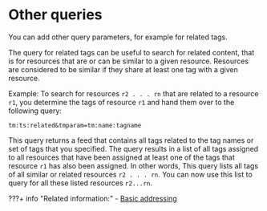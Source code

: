 # Other queries

You can add other query parameters, for example for related tags.

The query for related tags can be useful to search for related content, that is for resources that are or can be similar to a given resource. Resources are considered to be similar if they share at least one tag with a given resource.

Example: To search for resources `r2 . . . rn` that are related to a resource `r1`, you determine the tags of resource `r1` and hand them over to the following query:

```
tm:ts:related&tmparam=tm:name:tagname
```

This query returns a feed that contains all tags related to the tag names or set of tags that you specified. The query results in a list of all tags assigned to all resources that have been assigned at least one of the tags that resource `r1` has also been assigned. In other words, This query lists all tags of all similar or related resources `r2 . . . rn`. You can now use this list to query for all these listed resources `r2...rn`.

<!---
-   **[Type-ahead with the deprecated tag widget](../admin-system/tag_rate_api_rest_oth_qu_typahed.md)**  
The tag widget from earlier HCL Portal versions provided a query for the type-ahead feature. With portal V 8.5, that tag widget is deprecated. The type-ahead feature makes it easier for users to find suitable tags. Type-ahead supports users when they work with tags. For example, when users apply tags using the tag widget, or when they search for tags, for example by using the open search functionality, type-ahead provides users suggestions for tags that other users have applied already before. Type-ahead can also help reduce the number of variants of tags.
-   **[Search suggestions for tag names](../admin-system/tag_rate_api_rest_oth_qu_opsrchsug.md)**  
To make search for tag names by users easier, search suggestions provide suggestions for tag names as they appear in the tag cloud and in the tag result portlet.
-   **[Querying for the OpenSearch description document](../admin-system/tag_rate_api_rest_oth_qu_opsrchdoc.md)**  
You can query for the OpenSearch description document. --->


???+ info "Related information:"
    - [Basic addressing](../tag_rate_api_rest_addr.md)

